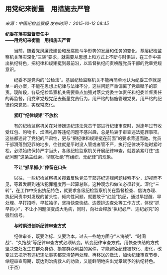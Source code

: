 ## 用党纪来衡量　用措施去严管

### 

_来源：中国纪检监察报_ _发布时间： 2015-10-12 08:45_

**纪委在落实监督责任中  
——用党纪来衡量　用措施去严管**

　　当前，随着党风廉政建设和反腐败斗争形势的发展和任务的变化，基层纪检监察机关落实深化“三转”要求，就需要从思想上和方式上不断与时俱进，在工作中突出执纪特色，把纪律和规矩挺到最前沿，以监督执纪问责唤醒党员干部的党章党规意识。

　　纪委不是党内的“公检法”。基层纪检监察机关不能再简单地认为纪委工作就是单一的办案，不能在思想上纪律与法律不分，这些问题严重偏离了党章赋予的职责。现阶段，各级纪检监察机关需要重点加强对落实党委主体责任和纪委监督责任的再监督，用党章党规党纪去衡量党员行为，用严格的措施管理党员，用严格的纪律约束党员，实现常态化。

　　**紧盯“纪律规矩”不放松**

　　有的纪检监察机关在对涉嫌违纪违法党员干部进行纪律审查时，对逢年过节收受红包、购物卡、烟酒礼品等违纪问题不感兴趣，总是热衷于审查违法犯罪事项。这些都违背了党纪的严肃性，更与“把纪律和规矩挺在前面”的要求背道而驰。党员干部滑落到犯罪的地步，往往就是平时没人管或者管不严，执行纪律决不能时紧时松，必须始终保持严字当头，各级纪检监察机关开展纪律审查，就要紧紧盯住“违纪问题”这条主线索，彻底杜绝“有组织、无纪律”的现象。

　　**不让“抓早抓小”停留在口头**

　　以往，一些纪检监察机关攒着反映党员干部违纪违规问题线索不少，却视而不见，等着发展到违法犯罪程度再一起算总账。这种观念和做法必须转变。深化“三转”，在工作中突出执纪特色，就要求各级纪检监察机关在监督检查、信访办理、执纪问责中对发现的苗头性、倾向性问题，就要敢于“红脸”执纪，通过早提醒、早处理、早打招呼、早拉袖子，坚持快查快结、边摸排边查处等工作方式，体现“抓早抓小”，不让小问题演变成大毛病，同时，向社会释放“执纪必严、违纪必究”的强烈信号。

　　**与时俱进创新纪律审查方式**

　　纪律审查，既要治标、又要治本。过去一些地方固守“人海战”、“时间战”、“久拖战”等纪律审查方式必须转变。转变纪律审查方式，用快查快结的方式坚决查处发生在群众身边、损害群众利益的案件，才能避免纪律被软化、虚化，改变过去把所有违纪违法事实都查清楚再处理、再移送的做法，加快纪律审查节奏、缩短审查周期，既达到治病救人的功效，又能鲜明地突出党章赋予的执纪特色。（于杰）